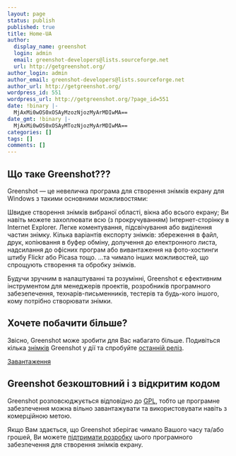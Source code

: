 ```yaml
---
layout: page
status: publish
published: true
title: Home-UA
author:
  display_name: greenshot
  login: admin
  email: greenshot-developers@lists.sourceforge.net
  url: http://getgreenshot.org/
author_login: admin
author_email: greenshot-developers@lists.sourceforge.net
author_url: http://getgreenshot.org/
wordpress_id: 551
wordpress_url: http://getgreenshot.org/?page_id=551
date: !binary |-
  MjAxMi0wOS0xOSAyMzozNjozMyArMDIwMA==
date_gmt: !binary |-
  MjAxMi0wOS0xOSAyMTozNjozMyArMDIwMA==
categories: []
tags: []
comments: []
---
```

<div class="two-col left-box">
<h2>Що таке Greenshot???</h2>
<p>Greenshot — це невеличка програма для створення знімків екрану для Windows з такими основними можливостями:</p>
<p class="ul">
<span class="li">Швидке створення знімків вибраної області, вікна або всього екрану; Ви навіть можете захоплювати всю (з прокручуванням) Інтернет-сторінку в Internet Explorer.</span>  <span class="li">Легке коментування, підсвічування або виділення частин знімку.</span>  <span class="li">Кілька варіантів експорту знімків: збереження в файл, друк, копіювання в буфер обміну, долучення до електронного листа, надсилання до офісних програм або вивантаження на фото-хостинги штибу Flickr або Picasa тощо.</span> <span class="li">...та чимало інших можливостей, що спрощують створення та обробку знімків.</li></p>
<p>Будучи зручним в налаштуванні та розумінні, Greenshot є ефективним інструментом для менеджерів проектів, розробників програмного забезепечення, технарів-письменників, тестерів та будь-кого іншого, кому потрібно створювати знімки.</p>
</div>
<div class="two-col right-box">
<h2>Хочете побачити більше?</h2>
<p>Звісно, Greenshot може зробити для Вас набагато більше. Подивіться кілька <a title="Знімки Greenshot у дії" href="/screenshots/">знімків</a> Greenshot у дії та спробуйте <a title="Завантажити найновішу стабільну версію Greenshot" href="/downloads/">останній реліз</a>.</p>
<p><a class="button" href="/downloads/">Завантаження</a></p>
<h2>Greenshot безкоштовний і з відкритим кодом</h2>
<p>Greenshot розповсюджується відповідно до <a href="http://uk.wikipedia.org/wiki/GNU_General_Public_License" target="_blank">GPL</a>, тобто це програмне забезпечення можна вільно завантажувати та використовувати навіть з комерційною метою.</p>
<p>Якщо Вам здається, що Greenshot зберігає чимало Вашого часу та/або грошей, Ви можете <a href="/support/">підтримати розробку</a> цього програмного забезпечення для створення знімків екрану.</p>
</div>

